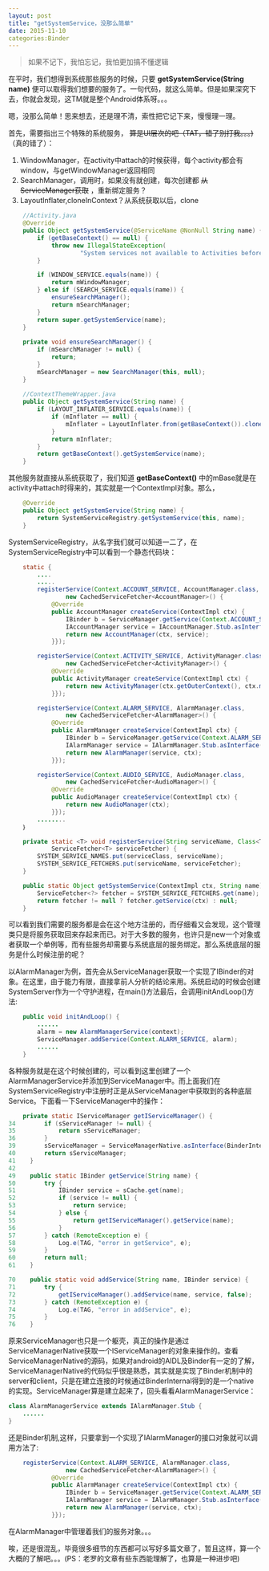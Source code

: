 ```yaml
---
layout: post
title: "getSystemService，没那么简单"
date: 2015-11-10
categories:Binder
---
```


> 如果不记下，我怕忘记，我怕更加搞不懂逻辑

在平时，我们想得到系统那些服务的时候，只要 **getSystemService(String name)** 便可以取得我们想要的服务了。一句代码，就这么简单。但是如果深究下去，你就会发现，这TM就是整个Android体系呀。。。

嗯，没那么简单！思来想去，还是理不清，索性把它记下来，慢慢理一理。

首先，需要指出三个特殊的系统服务， ~~算是UI层次的吧（TAT，错了别打我。。。)~~ （真的错了）：

1. WindowManager，在activity中attach的时候获得，每个activity都会有window，与getWindowManager返回相同
2. SearchManager，调用时，如果没有就创建，每次创建都 ~~从ServiceManager获取~~ ，重新绑定服务？
3. LayoutInflater,cloneInContext？从系统获取以后，clone

```java
	//Activity.java
	@Override
    public Object getSystemService(@ServiceName @NonNull String name) {
        if (getBaseContext() == null) {
            throw new IllegalStateException(
                    "System services not available to Activities before onCreate()");
        }

        if (WINDOW_SERVICE.equals(name)) {
            return mWindowManager;
        } else if (SEARCH_SERVICE.equals(name)) {
            ensureSearchManager();
            return mSearchManager;
        }
        return super.getSystemService(name);
    }
	
	private void ensureSearchManager() {
        if (mSearchManager != null) {
            return;
        }
        mSearchManager = new SearchManager(this, null);
    }
	
	//ContextThemeWrapper.java
	public Object getSystemService(String name) {
        if (LAYOUT_INFLATER_SERVICE.equals(name)) {
            if (mInflater == null) {
                mInflater = LayoutInflater.from(getBaseContext()).cloneInContext(this);
            }
            return mInflater;
        }
        return getBaseContext().getSystemService(name);
    }
```

其他服务就直接从系统获取了，我们知道 **getBaseContext()** 中的mBase就是在activity中attach时得来的，其实就是一个ContextImpl对象。那么，

```java
	@Override
    public Object getSystemService(String name) {
        return SystemServiceRegistry.getSystemService(this, name);
    }
```

SystemServiceRegistry，从名字我们就可以知道一二了，在SystemServiceRegistry中可以看到一个静态代码块：

```java
	static {
        ....
		.....
        registerService(Context.ACCOUNT_SERVICE, AccountManager.class,
                new CachedServiceFetcher<AccountManager>() {
            @Override
            public AccountManager createService(ContextImpl ctx) {
                IBinder b = ServiceManager.getService(Context.ACCOUNT_SERVICE);
                IAccountManager service = IAccountManager.Stub.asInterface(b);
                return new AccountManager(ctx, service);
            }});

        registerService(Context.ACTIVITY_SERVICE, ActivityManager.class,
                new CachedServiceFetcher<ActivityManager>() {
            @Override
            public ActivityManager createService(ContextImpl ctx) {
                return new ActivityManager(ctx.getOuterContext(), ctx.mMainThread.getHandler());
            }});

        registerService(Context.ALARM_SERVICE, AlarmManager.class,
                new CachedServiceFetcher<AlarmManager>() {
            @Override
            public AlarmManager createService(ContextImpl ctx) {
                IBinder b = ServiceManager.getService(Context.ALARM_SERVICE);
                IAlarmManager service = IAlarmManager.Stub.asInterface(b);
                return new AlarmManager(service, ctx);
            }});

        registerService(Context.AUDIO_SERVICE, AudioManager.class,
                new CachedServiceFetcher<AudioManager>() {
            @Override
            public AudioManager createService(ContextImpl ctx) {
                return new AudioManager(ctx);
            }});
		........
	｝

	private static <T> void registerService(String serviceName, Class<T> serviceClass,
            ServiceFetcher<T> serviceFetcher) {
        SYSTEM_SERVICE_NAMES.put(serviceClass, serviceName);
        SYSTEM_SERVICE_FETCHERS.put(serviceName, serviceFetcher);
    }

	public static Object getSystemService(ContextImpl ctx, String name) {
        ServiceFetcher<?> fetcher = SYSTEM_SERVICE_FETCHERS.get(name);
        return fetcher != null ? fetcher.getService(ctx) : null;
    }
```

可以看到我们需要的服务都是会在这个地方注册的，而仔细看又会发现，这个管理类只是将服务获取回来存起来而已。对于大多数的服务，也许只是new一个对象或者获取一个单例等，而有些服务却需要与系统底层的服务绑定。那么系统底层的服务是什么时候注册的呢？

以AlarmManager为例，首先会从ServiceManager获取一个实现了IBinder的对象。在这里，由于能力有限，直接拿前人分析的结论来用。系统启动的时候会创建SystemServer作为一个守护进程，在main()方法最后，会调用initAndLoop()方法:

```java
	public void initAndLoop() {
		......
		alarm = new AlarmManagerService(context);
		ServiceManager.addService(Context.ALARM_SERVICE, alarm);
		......
	}
```

各种服务就是在这个时候创建的，可以看到这里创建了一个AlarmManagerService并添加到ServiceManager中。而上面我们在SystemServiceRegistry中注册时正是从ServiceManager中获取到的各种底层Service。下面看一下ServiceManager中的操作：

```java
	private static IServiceManager getIServiceManager() {
34        if (sServiceManager != null) {
35            return sServiceManager;
36        }
39        sServiceManager = ServiceManagerNative.asInterface(BinderInternal.getContextObject());
40        return sServiceManager;
41    }
42
49    public static IBinder getService(String name) {
50        try {
51            IBinder service = sCache.get(name);
52            if (service != null) {
53                return service;
54            } else {
55                return getIServiceManager().getService(name);
56            }
57        } catch (RemoteException e) {
58            Log.e(TAG, "error in getService", e);
59        }
60        return null;
61    }

70    public static void addService(String name, IBinder service) {
71        try {
72            getIServiceManager().addService(name, service, false);
73        } catch (RemoteException e) {
74            Log.e(TAG, "error in addService", e);
75        }
76    }
```

原来ServiceManager也只是一个躯壳，真正的操作是通过ServiceManagerNative获取一个IServiceManager的对象来操作的。查看ServiceManagerNative的源码，如果对android的AIDL及Binder有一定的了解，ServiceManagerNative的代码似乎很是熟悉，其实就是实现了Binder机制中的server和client，只是在建立连接的时候通过BinderInternal得到的是一个native的实现。ServiceManager算是建立起来了，回头看看AlarmManagerService：

```java
class AlarmManagerService extends IAlarmManager.Stub {
	......
}
```

还是Binder机制,这样，只要拿到一个实现了IAlarmManager的接口对象就可以调用方法了:

```java
	registerService(Context.ALARM_SERVICE, AlarmManager.class,
                new CachedServiceFetcher<AlarmManager>() {
            @Override
            public AlarmManager createService(ContextImpl ctx) {
                IBinder b = ServiceManager.getService(Context.ALARM_SERVICE);
                IAlarmManager service = IAlarmManager.Stub.asInterface(b);
                return new AlarmManager(service, ctx);
            }});
```

在AlarmManager中管理着我们的服务对象。。。

唉，还是很混乱，毕竟很多细节的东西都可以写好多篇文章了，暂且这样，算一个大概的了解吧。。。(PS：老罗的文章有些东西能理解了，也算是一种进步吧)